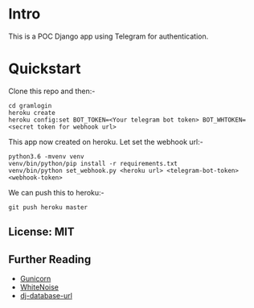 # Intro

This is a POC Django app using Telegram for authentication.

# Quickstart

Clone this repo and then:-

    cd gramlogin
    heroku create
    heroku config:set BOT_TOKEN=<Your telegram bot token> BOT_WHTOKEN=<secret token for webhook url>

This app now created on heroku. Let set the webhook url:-

    python3.6 -mvenv venv
    venv/bin/python/pip install -r requirements.txt
    venv/bin/python set_webhook.py <heroku url> <telegram-bot-token> <webhook-token>

We can push this to heroku:-

    git push heroku master

## License: MIT

## Further Reading

- [Gunicorn](https://warehouse.python.org/project/gunicorn/)
- [WhiteNoise](https://warehouse.python.org/project/whitenoise/)
- [dj-database-url](https://warehouse.python.org/project/dj-database-url/)
